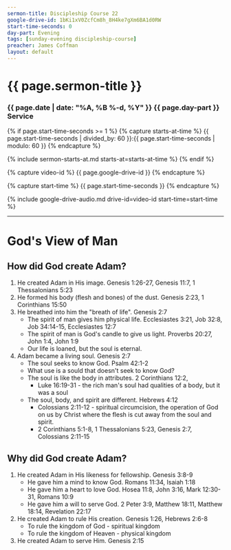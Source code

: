 ```yaml
---
sermon-title: Discipleship Course 22
google-drive-id: 1bKi1xV0ZcfCm8h_8H4ke7gXm6BA1d0RW
start-time-seconds: 0
day-part: Evening
tags: [sunday-evening discipleship-course]
preacher: James Coffman
layout: default
---
```


# {{ page.sermon-title }}

### {{ page.date | date: "%A, %B %-d, %Y" }} {{ page.day-part }} Service

{% if page.start-time-seconds >= 1 %}
{% capture starts-at-time %}
{{ page.start-time-seconds | divided_by: 60 }}:{{ page.start-time-seconds | modulo: 60 }}
{% endcapture %}

{% include sermon-starts-at.md starts-at=starts-at-time %}
{% endif %}

{% capture video-id %}
{{ page.google-drive-id }}
{% endcapture %}

{% capture start-time %}
{{ page.start-time-seconds }}
{% endcapture %}

{% include google-drive-audio.md drive-id=video-id start-time=start-time %}

***

# God's View of Man

## How did God create Adam?
1. He created Adam in His image. Genesis 1:26-27, Genesis 11:7, 1 Thessalonians 5:23
2. He formed his body (flesh and bones) of the dust. Genesis 2:23, 1 Corinthians 15:50
3. He breathed into him the "breath of life". Genesis 2:7
    - The spirit of man gives him physical life. Ecclesiastes 3:21, Job 32:8, Job 34:14-15, Ecclesiastes 12:7
    - The spirit of man is God's candle to give us light. Proverbs 20:27, John 1:4, John 1:9
    - Our life is loaned, but the soul is eternal.
4. Adam became a living soul. Genesis 2:7
    - The soul seeks to know God. Psalm 42:1-2
    - What use is a sould that doesn't seek to know God?
    - The soul is like the body in attributes. 2 Corinthians 12:2, 
        - Luke 16:19-31 - the rich man's soul had qualities of a body, but it was a soul
    - The soul, body, and spirit are different. Hebrews 4:12
        - Colossians 2:11-12 - spiritual circumcision, the operation of God on us by Christ where the flesh is cut away from the soul and spirit.
        - 2 Corinthians 5:1-8, 1 Thessalonians 5:23, Genesis 2:7, Colossians 2:11-15

## Why did God create Adam?
1. He created Adam in His likeness for fellowship. Genesis 3:8-9
    - He gave him a mind to know God. Romans 11:34, Isaiah 1:18
    - He gave him a heart to love God. Hosea 11:8, John 3:16, Mark 12:30-31, Romans 10:9
    - He gave him a will to serve God. 2 Peter 3:9, Matthew 18:11, Matthew 18:14, Revelation 22:17
2. He created Adam to rule His creation. Genesis 1:26, Hebrews 2:6-8
    - To rule the kingdom of God - spiritual kingdom
    - To rule the kingdom of Heaven - physical kingdom
3. He created Adam to serve Him. Genesis 2:15